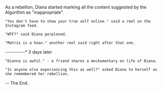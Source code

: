 As a rebellion, Diana started marking all the content suggested by the Algorithm as "inappropriate".

    "You don't have to show your true self online." said a reel on the Instagram feed.

    "WTF?" said Diana perplexed.

    "Matrix is a hoax." another reel said right after that one.

----------* 3 days later

    "Dianna is awful." - a friend shares a mockumentary on life of Diana.

    "Is anyone else experiencing this as well?" asked Diana to herself as she remembered her rebellion.

-- The End.
